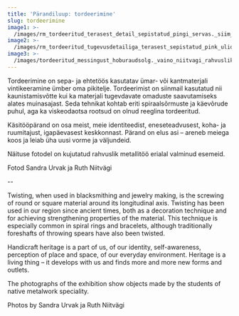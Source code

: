 ```yaml
---
title: 'Pärandiluup: tordeerimine'
slug: tordeerimine
image1: >-
  /images/rm_tordeeritud_terasest_detail_sepistatud_pingi_servas._siim_otsa_rm_eriala_koolitoo_800px.jpg
image2: >-
  /images/rm_tordeeritud_tugevusdetailiga_terasest_sepistatud_pink_uliopilase_kasutuses._siim_otsa_rm_eriala_koolitoo_800px.jpg
image3: >-
  /images/tordeeritud_messingust_hoburaudsolg._vaino_niitvagi_rahvusliku_metallitoo_eriala_oppejou_too_800px.jpg
---
```

Tordeerimine on sepa- ja ehtetöös kasutatav ümar- või kantmaterjali vintikeeramine ümber oma pikitelje. Tordeerimist on siinmail kasutatud nii kaunistamisvõtte kui ka materjali tugevdavate omaduste saavutamiseks alates muinasajast. Seda tehnikat kohtab eriti spiraalsõrmuste ja käevõrude puhul, aga ka viskeodaotsa rootsud on olnud reeglina tordeeritud.

Käsitööpärand on osa meist, meie identiteedist, eneseteadvusest, koha- ja ruumitajust, igapäevasest keskkonnast. Pärand on elus asi – areneb meiega koos ja leiab üha uusi vorme ja väljundeid. 

Näituse fotodel on kujutatud rahvuslik metallitöö erialal valminud esemeid.

Fotod Sandra Urvak ja Ruth Niitvägi

\--

Twisting, when used in blacksmithing and jewelry making, is the screwing of round or square material around its longitudinal axis. Twisting has been used in our region since ancient times, both as a decoration technique and for achieving strengthening properties of the material. This technique is especially common in spiral rings and bracelets, although traditionally foreshafts of throwing spears have also been twisted.

Handicraft heritage is a part of us, of our identity, self-awareness, perception of place and space, of our everyday environment. Heritage is a living thing – it develops with us and finds more and more new forms and outlets.

The photographs of the exhibition show objects made by the students of native metalwork speciality.

Photos by Sandra Urvak ja Ruth Niitvägi
